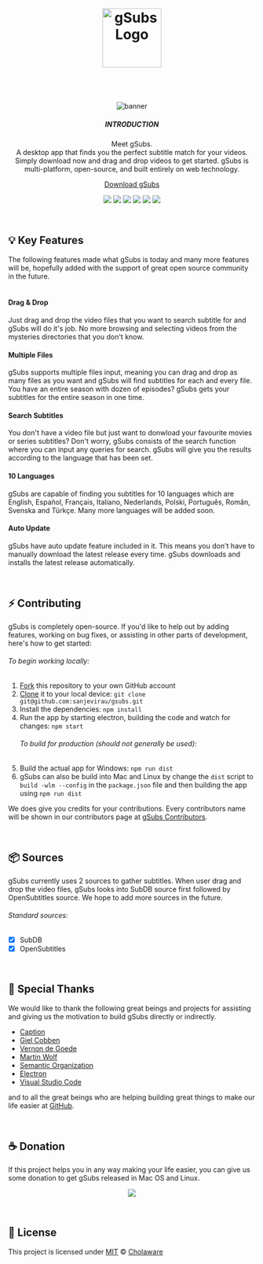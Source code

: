 <h1 align="center">
  <img href="https://cholaware.com/gsubs" src="http://cholaware.com/assets/img/gSubs/logo.svg" width="120" alt="gSubs Logo" draggable="false"><br>
<br>
</h1>

<p align="center">  
<br>
  <img href="https://cholaware.com/gsubs" src="http://cholaware.com/assets/img/gsubs_preview.gif"  alt="banner" draggable="false">
  <br>
  <h5 align="center">INTRODUCTION</h5>
  <p align="center">Meet gSubs. <br> A desktop app that finds you the perfect subtitle match for your videos. Simply download now and drag and drop videos to get started.
 gSubs is multi-platform, open-source, and built entirely on web technology.</p>
  <p align="center"><a href="https://cholaware.com/gsubs">Download gSubs</a></p>
  <p align="center">
  <a href="https://github.com/sanjevirau/gsubs/releases" alt="Downloads"><img src="https://img.shields.io/github/downloads/sanjevirau/gsubs/total/total.svg" /></a>
  <a href="https://github.com/sanjevirau/gsubs/stargazers" alt="Stars"><img src="https://img.shields.io/github/stars/sanjevirau/gsubs.svg" /></a>
  <a href="https://github.com/sanjevirau/gsubs/network" alt="Forks"><img src="https://img.shields.io/github/forks/sanjevirau/gsubs.svg" /></a>
  <a href="https://github.com/sanjevirau/gsubs/issues" alt="Issues"><img src="https://img.shields.io/github/issues/sanjevirau/gsubs.svg" /></a>
  <a href="https://github.com/sanjevirau/gsubs/blob/master/LICENSE" alt="License"><img src="https://img.shields.io/github/license/sanjevirau/gsubs.svg" /></a>
  <a href="https://paypal.me/sanjevirau" alt="License"><img src="https://img.shields.io/badge/Donate-PayPal-green.svg" /></a>
  </p>
</p>

<br>

## 💡 Key Features
The following features made what gSubs is today and many more features will be, hopefully added with the support of great open source community in the future.
</br>
</br>
#### Drag & Drop
Just drag and drop the video files that you want to search subtitle for and gSubs will do it's job. No more browsing and selecting videos from the mysteries directories that you don't know.

#### Multiple Files
gSubs supports multiple files input, meaning you can drag and drop as many files as you want and gSubs will find subtitles for each and every file. You have an entire season with dozen of episodes? gSubs gets your subtitles for the entire season in one time.

#### Search Subtitles
You don't have a video file but just want to donwload your favourite movies or series subtitles? Don't worry, gSubs consists of the search function where you can input any queries for search. gSubs will give you the results according to the language that has been set.

#### 10 Languages
gSubs are capable of finding you subtitles for 10 languages which are English, Español, Français, Italiano, Nederlands, Polski, Português, Român, Svenska and Türkçe. Many more languages will be added soon.

#### Auto Update
gSubs have auto update feature included in it. This means you don't have to manually download the latest release every time. gSubs downloads and installs the latest release automatically.

<br>

## ⚡️ Contributing

gSubs is completely open-source. If you'd like to help out by adding features, working on bug fixes,
or assisting in other parts of development, here's how to get started:

###### To begin working locally:

1. [Fork](https://help.github.com/articles/fork-a-repo/) this repository to your
   own GitHub account
2. [Clone](https://help.github.com/articles/cloning-a-repository/) it to your
   local device: `git clone git@github.com:sanjevirau/gsubs.git`
3. Install the dependencies: `npm install`
4. Run the app by starting electron, building the code and watch for changes:
   `npm start`
   ###### To build for production (should not generally be used):
5. Build the actual app for Windows: `npm run
   dist`
6. gSubs can also be build into Mac and Linux by change the `dist` script to `build -wlm --config` in the `package.json` file and then building the app using `npm run dist`

We does give you credits for your contributions. Every contributors name will be shown in our contributors page at [gSubs Contributors](http://cholaware.com/gsubs/contributors.html).

<br>

## 📦 Sources

gSubs currently uses 2 sources to gather subtitles. When user drag and drop the video files, gSubs looks into SubDB source first followed by OpenSubtitles source. We hope to add more sources in the future.

###### Standard sources:

* [x] SubDB
* [x] OpenSubtitles

<br>

## 🌟 Special Thanks
We would like to thank the following great beings and projects for assisting and giving us the motivation to build gSubs directly or indirectly.

* [Caption](https://github.com/gielcobben/caption)
* [Giel Cobben](https://github.com/gielcobben)
* [Vernon de Goede](https://github.com/vernondegoede)
* [Martin Wolf](https://github.com/martinwolf)
* [Semantic Organization](https://github.com/Semantic-Org)
* [Electron](https://github.com/electron/electron)
* [Visual Studio Code](https://github.com/Microsoft/vscode)

and to all the great beings who are helping building great things to make our life easier at [GitHub](https://github.com/).

<br>

## ☕  Donation
If this project helps you in any way making your life easier, you can give us some donation to get gSubs released in Mac OS and Linux.
</br>

<p align="center">  
  <a href="https://www.paypal.me/sanjevirau" alt="Paypal"><img src="https://www.paypalobjects.com/en_US/i/btn/btn_donateCC_LG.gif" /></a>

</p>
</br>

## 🔑 License
This project is licensed under
[MIT](https://github.com/gielcobben/Caption/blob/master/LICENSE) ©
[Cholaware](https://cholaware.com)
